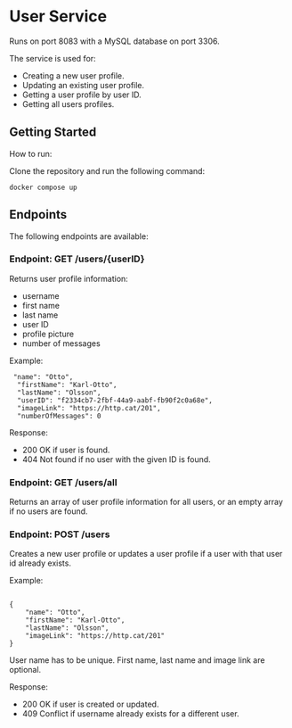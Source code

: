 # User Service

Runs on port 8083 with a MySQL database on port 3306.

The service is used for:
- Creating a new user profile.
- Updating an existing user profile.
- Getting a user profile by user ID.
- Getting all users profiles.

## Getting Started
How to run:

Clone the repository and run the following command: 
```
docker compose up
```

## Endpoints
The following endpoints are available:

### Endpoint: GET /users/{userID}

Returns user profile information:
- username 
- first name
- last name
- user ID
- profile picture
- number of messages

Example:
````
 "name": "Otto",
  "firstName": "Karl-Otto",
  "lastName": "Olsson",
  "userID": "f2334cb7-2fbf-44a9-aabf-fb90f2c0a68e",
  "imageLink": "https://http.cat/201",
  "numberOfMessages": 0
````
Response:
- 200 OK if user is found.
- 404 Not found if no user with the given ID is found.

### Endpoint: GET /users/all

Returns an array of user profile information for all users, or an empty array if no users are found.

### Endpoint: POST /users

Creates a new user profile or updates a user profile if a user with that user id already exists.

Example:
````

{
    "name": "Otto",
    "firstName": "Karl-Otto",
    "lastName": "Olsson",
    "imageLink": "https://http.cat/201"
}
````
User name has to be unique. First name, last name and image link are optional.

Response:
- 200 OK if user is created or updated.
- 409 Conflict if username already exists for a different user.


